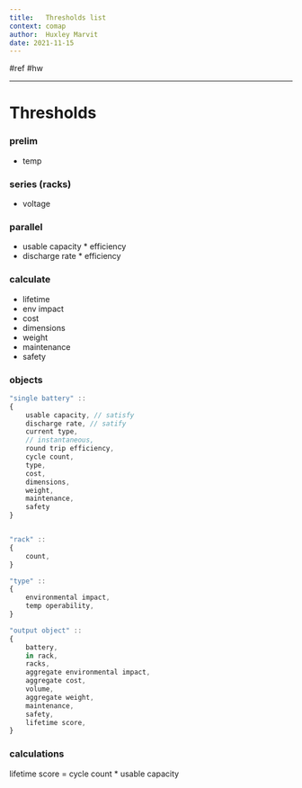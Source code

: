 ```yaml
---
title:   Thresholds list
context: comap
author:  Huxley Marvit
date: 2021-11-15
---
```


#ref #hw 

***

# Thresholds

### prelim
- temp


### series (racks)
- voltage

### parallel
- usable capacity * efficiency
- discharge rate * efficiency


### calculate
- lifetime
- env impact
- cost
- dimensions
- weight
- maintenance
- safety


### objects
```js
"single battery" ::
{
	usable capacity, // satisfy
	discharge rate, // satify
	current type, 
	// instantaneous,
	round trip efficiency,
	cycle count,
	type,
	cost,
	dimensions,
	weight,
	maintenance,
	safety
}


"rack" ::
{
	count,
}

"type" ::
{
	environmental impact,
	temp operability,
}

"output object" ::
{
	battery,
	in rack, 
	racks,
	aggregate environmental impact,
	aggregate cost,
	volume,
	aggregate weight,
	maintenance, 
	safety, 
	lifetime score,
}

```


### calculations
	
lifetime score = cycle count * usable capacity







